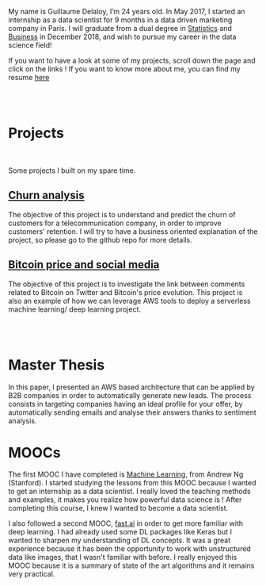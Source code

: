 My name is Guillaume Delaloy, I’m 24 years old. 
In May 2017, I started an internship as a data scientist for 9 months in a data driven marketing company in Paris.
I will graduate from a dual degree in [Statistics](https://en.wikipedia.org/wiki/ENSAE_ParisTech) and [Business](https://en.wikipedia.org/wiki/ESCP_Europe) in December 2018, and wish to pursue my career in the data science field!
<br>

If you want to have a look at some of my projects, scroll down the page and click on the links !
If you want to know more about me, you can find my resume [here](https://github.com/guillaumedelaloy/Portfolio/blob/master/CV_GDELALOY_tech.pdf)



<br><br>


# Projects

<br>

Some projects I built on my spare time.
<br>

## [Churn analysis](https://guillaumedelaloy.github.io/Churn_analysis/)




The objective of this project is to understand and predict the churn of customers for a telecommunication company, in order to improve customers' retention. I will try to have a business oriented explanation of the project, so please go to the github repo for more details.








## [Bitcoin price and social media](https://guillaumedelaloy.github.io/Bitcoin-price-and-social-media/)




The objective of this project is to investigate the link between comments related to Bitcoin on Twitter and Bitcoin's price evolution. This project is also an example of how we can leverage AWS tools to deploy a serverless machine learning/ deep learning project.

<br><br>

# Master Thesis

In this paper, I presented an AWS based architecture that can be applied by B2B companies in order to automatically generate new leads. The process consists in targeting companies having an ideal profile for your offer, by automatically sending emails and analyse their answers thanks to sentiment analysis.


# MOOCs

The first MOOC I have completed is [Machine Learning](https://www.coursera.org/learn/machine-learning), from Andrew Ng (Stanford). I started studying the lessons from this MOOC because I wanted to get an internship as a data scientist. I really loved the teaching methods and examples, it makes you realize how powerful data science is ! After completing this course, I knew I wanted to become a data scientist.

I also followed a second MOOC, [fast.ai](http://www.fast.ai/) in order to get more familiar with deep learning. I had already used some DL packages like Keras but I wanted to sharpen my understanding of DL concepts. It was a great experience because it has been the opportunity to work with unstructured data like images, that I wasn't familiar with before. I really enjoyed this MOOC because it is a summary of state of the art algorithms and it remains very practical.




